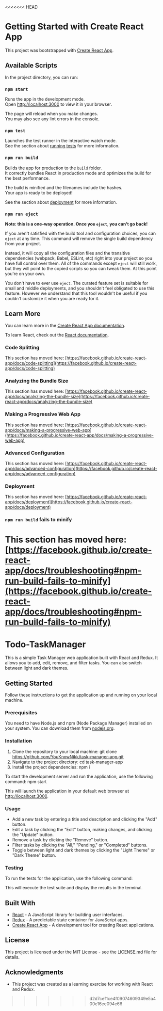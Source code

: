 <<<<<<< HEAD
# Getting Started with Create React App

This project was bootstrapped with [Create React App](https://github.com/facebook/create-react-app).

## Available Scripts

In the project directory, you can run:

### `npm start`

Runs the app in the development mode.\
Open [http://localhost:3000](http://localhost:3000) to view it in your browser.

The page will reload when you make changes.\
You may also see any lint errors in the console.

### `npm test`

Launches the test runner in the interactive watch mode.\
See the section about [running tests](https://facebook.github.io/create-react-app/docs/running-tests) for more information.

### `npm run build`

Builds the app for production to the `build` folder.\
It correctly bundles React in production mode and optimizes the build for the best performance.

The build is minified and the filenames include the hashes.\
Your app is ready to be deployed!

See the section about [deployment](https://facebook.github.io/create-react-app/docs/deployment) for more information.

### `npm run eject`

**Note: this is a one-way operation. Once you `eject`, you can't go back!**

If you aren't satisfied with the build tool and configuration choices, you can `eject` at any time. This command will remove the single build dependency from your project.

Instead, it will copy all the configuration files and the transitive dependencies (webpack, Babel, ESLint, etc) right into your project so you have full control over them. All of the commands except `eject` will still work, but they will point to the copied scripts so you can tweak them. At this point you're on your own.

You don't have to ever use `eject`. The curated feature set is suitable for small and middle deployments, and you shouldn't feel obligated to use this feature. However we understand that this tool wouldn't be useful if you couldn't customize it when you are ready for it.

## Learn More

You can learn more in the [Create React App documentation](https://facebook.github.io/create-react-app/docs/getting-started).

To learn React, check out the [React documentation](https://reactjs.org/).

### Code Splitting

This section has moved here: [https://facebook.github.io/create-react-app/docs/code-splitting](https://facebook.github.io/create-react-app/docs/code-splitting)

### Analyzing the Bundle Size

This section has moved here: [https://facebook.github.io/create-react-app/docs/analyzing-the-bundle-size](https://facebook.github.io/create-react-app/docs/analyzing-the-bundle-size)

### Making a Progressive Web App

This section has moved here: [https://facebook.github.io/create-react-app/docs/making-a-progressive-web-app](https://facebook.github.io/create-react-app/docs/making-a-progressive-web-app)

### Advanced Configuration

This section has moved here: [https://facebook.github.io/create-react-app/docs/advanced-configuration](https://facebook.github.io/create-react-app/docs/advanced-configuration)

### Deployment

This section has moved here: [https://facebook.github.io/create-react-app/docs/deployment](https://facebook.github.io/create-react-app/docs/deployment)

### `npm run build` fails to minify

This section has moved here: [https://facebook.github.io/create-react-app/docs/troubleshooting#npm-run-build-fails-to-minify](https://facebook.github.io/create-react-app/docs/troubleshooting#npm-run-build-fails-to-minify)
=======
# Todo-TaskManager
This is a simple Task Manager web application built with React and Redux. It allows you to add, edit, remove, and filter tasks. You can also switch between light and dark themes.

## Getting Started

Follow these instructions to get the application up and running on your local machine.

### Prerequisites

You need to have Node.js and npm (Node Package Manager) installed on your system. You can download them from [nodejs.org](https://nodejs.org/).

### Installation

1. Clone the repository to your local machine:
   git clone https://github.com/YouKnowNikk/task-manager-app.git
2. Navigate to the project directory:
   cd task-manager-app
3. Install the project dependencies:
   npm i
   
To start the development server and run the application, use the following command:
   npm start


This will launch the application in your default web browser at [http://localhost:3000](http://localhost:3000).

### Usage

- Add a new task by entering a title and description and clicking the "Add" button.
- Edit a task by clicking the "Edit" button, making changes, and clicking the "Update" button.
- Remove a task by clicking the "Remove" button.
- Filter tasks by clicking the "All," "Pending," or "Completed" buttons.
- Toggle between light and dark themes by clicking the "Light Theme" or "Dark Theme" button.

### Testing

To run the tests for the application, use the following command:


This will execute the test suite and display the results in the terminal.

## Built With

- [React](https://reactjs.org/) - A JavaScript library for building user interfaces.
- [Redux](https://redux.js.org/) - A predictable state container for JavaScript apps.
- [Create React App](https://reactjs.org/docs/create-a-new-react-app.html) - A development tool for creating React applications.

## License

This project is licensed under the MIT License - see the [LICENSE.md](LICENSE.md) file for details.

## Acknowledgments

- This project was created as a learning exercise for working with React and Redux.

>>>>>>> d2d7cef1ce4f09074609349e5a400e16ee094e66
